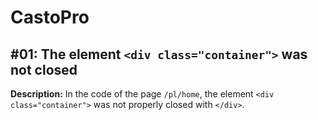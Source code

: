 # CastoPro
## #01: The element `<div class="container">` was not closed

**Description:** In the code of the page `/pl/home`, the element `<div class="container">` was not properly closed with `</div>`.

